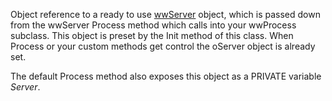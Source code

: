 ﻿Object reference to a ready to use [wwServer](vfps://Topic/Class%20wwServer) object, which is passed down from the wwServer Process method which calls into your wwProcess subclass. This object is preset by the Init method of this class. When Process or your custom methods get control the oServer object is already set.

The default Process method also exposes this object as a PRIVATE variable *Server*.